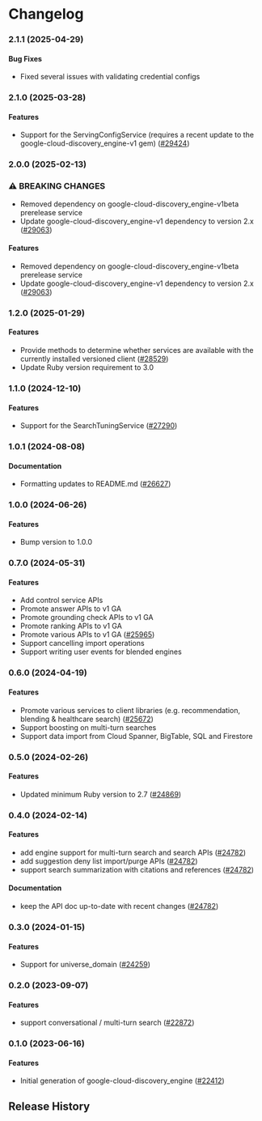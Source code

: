 # Changelog

### 2.1.1 (2025-04-29)

#### Bug Fixes

* Fixed several issues with validating credential configs 

### 2.1.0 (2025-03-28)

#### Features

* Support for the ServingConfigService (requires a recent update to the google-cloud-discovery_engine-v1 gem) ([#29424](https://github.com/googleapis/google-cloud-ruby/issues/29424)) 

### 2.0.0 (2025-02-13)

### ⚠ BREAKING CHANGES

* Removed dependency on google-cloud-discovery_engine-v1beta prerelease service
* Update google-cloud-discovery_engine-v1 dependency to version 2.x ([#29063](https://github.com/googleapis/google-cloud-ruby/issues/29063))

#### Features

* Removed dependency on google-cloud-discovery_engine-v1beta prerelease service 
* Update google-cloud-discovery_engine-v1 dependency to version 2.x ([#29063](https://github.com/googleapis/google-cloud-ruby/issues/29063)) 

### 1.2.0 (2025-01-29)

#### Features

* Provide methods to determine whether services are available with the currently installed versioned client ([#28529](https://github.com/googleapis/google-cloud-ruby/issues/28529)) 
* Update Ruby version requirement to 3.0 

### 1.1.0 (2024-12-10)

#### Features

* Support for the SearchTuningService ([#27290](https://github.com/googleapis/google-cloud-ruby/issues/27290)) 

### 1.0.1 (2024-08-08)

#### Documentation

* Formatting updates to README.md ([#26627](https://github.com/googleapis/google-cloud-ruby/issues/26627)) 

### 1.0.0 (2024-06-26)

#### Features

* Bump version to 1.0.0 

### 0.7.0 (2024-05-31)

#### Features

* Add control service APIs 
* Promote answer APIs to v1 GA 
* Promote grounding check APIs to v1 GA 
* Promote ranking APIs to v1 GA 
* Promote various APIs to v1 GA ([#25965](https://github.com/googleapis/google-cloud-ruby/issues/25965)) 
* Support cancelling import operations 
* Support writing user events for blended engines 

### 0.6.0 (2024-04-19)

#### Features

* Promote various services to client libraries (e.g. recommendation, blending & healthcare search) ([#25672](https://github.com/googleapis/google-cloud-ruby/issues/25672)) 
* Support boosting on multi-turn searches 
* Support data import from Cloud Spanner, BigTable, SQL and Firestore 

### 0.5.0 (2024-02-26)

#### Features

* Updated minimum Ruby version to 2.7 ([#24869](https://github.com/googleapis/google-cloud-ruby/issues/24869)) 

### 0.4.0 (2024-02-14)

#### Features

* add engine support for multi-turn search and search APIs ([#24782](https://github.com/googleapis/google-cloud-ruby/issues/24782)) 
* add suggestion deny list import/purge APIs ([#24782](https://github.com/googleapis/google-cloud-ruby/issues/24782)) 
* support search summarization with citations and references ([#24782](https://github.com/googleapis/google-cloud-ruby/issues/24782)) 
#### Documentation

* keep the API doc up-to-date with recent changes ([#24782](https://github.com/googleapis/google-cloud-ruby/issues/24782)) 

### 0.3.0 (2024-01-15)

#### Features

* Support for universe_domain ([#24259](https://github.com/googleapis/google-cloud-ruby/issues/24259)) 

### 0.2.0 (2023-09-07)

#### Features

* support conversational / multi-turn search ([#22872](https://github.com/googleapis/google-cloud-ruby/issues/22872)) 

### 0.1.0 (2023-06-16)

#### Features

* Initial generation of google-cloud-discovery_engine ([#22412](https://github.com/googleapis/google-cloud-ruby/issues/22412)) 

## Release History

